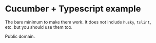 # Cucumber + Typescript example

The bare minimum to make them work. It does not include `husky`, `tslint`, etc. but you should use them too.

Public domain.

